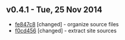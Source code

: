 v0.4.1 - Tue, 25 Nov 2014
-------------------------

- [fe847c8](../../commit/fe847c8) [changed] - organize source files
- [f0cd456](../../commit/f0cd456) [changed] - extract site sources
